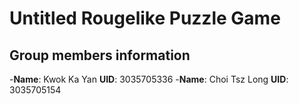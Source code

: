 # Untitled Rougelike Puzzle Game

## Group members information
-**Name**: Kwok Ka Yan    **UID**: 3035705336
-**Name**: Choi Tsz Long  **UID**: 3035705154
